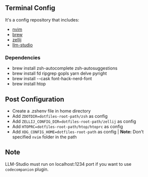 ## Terminal Config
It's a config repository that includes:
- [nvim](https://neovim.io)
- [brew](https://brew.sh/)
- [zellij](https://zellij.dev)
- [llm-studio](https://lmstudio.ai)

### Dependencies
- brew install zsh-autocomplete zsh-autosuggestions
- brew install fd ripgrep gopls yarn delve pyright
- brew install --cask font-hack-nerd-font
- brew install htop

## Post Configuration
- Create a .zshenv file in home directory
- Add `ZDOTDIR=dotfiles-root-path/zsh` as config
- Add `ZELLIJ_CONFIG_DIR=dotfiles-root-path/zellij` as config
- Add `HTOPRC=dotfiles-root-path/htop/htoprc` as config
- Add `XDG_CONFIG_HOME=dotfiles-root-path` as config | **Note:** Don't specified `nvim` folder in the path

## Note
LLM-Studio must run on localhost:1234 port if you want to use `codecompanion` plugin.

